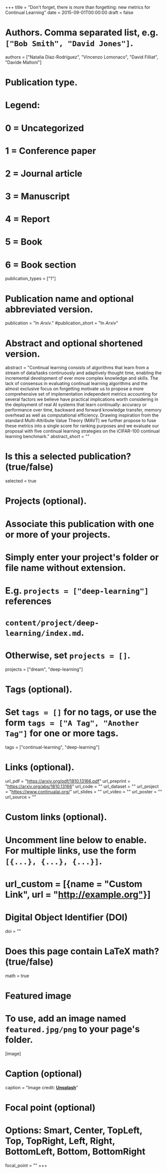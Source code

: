 +++
title = "Don't forget, there is more than forgetting: new metrics for Continual Learning"
date = 2015-09-01T00:00:00
draft = false

# Authors. Comma separated list, e.g. `["Bob Smith", "David Jones"]`.
authors = ["Natalia Díaz-Rodríguez", "Vincenzo Lomonaco", "David Filliat", "Davide Maltoni"]

# Publication type.
# Legend:
# 0 = Uncategorized
# 1 = Conference paper
# 2 = Journal article
# 3 = Manuscript
# 4 = Report
# 5 = Book
# 6 = Book section
publication_types = ["1"]

# Publication name and optional abbreviated version.
publication = "In *Arxiv*."
#publication_short = "In *Arxiv*"

# Abstract and optional shortened version.
abstract = "Continual learning consists of algorithms that learn from a stream of data/tasks continuously and adaptively thought time, enabling the incremental development of ever more complex knowledge and skills. The lack of consensus in evaluating continual learning algorithms and the almost exclusive focus on forgetting motivate us to propose a more comprehensive set of implementation independent metrics accounting for several factors we believe have practical implications worth considering in the deployment of real AI systems that learn continually: accuracy or performance over time, backward and forward knowledge transfer, memory overhead as well as computational efficiency. Drawing inspiration from the standard Multi-Attribute Value Theory (MAVT) we further propose to fuse these metrics into a single score for ranking purposes and we evaluate our proposal with five continual learning strategies on the iCIFAR-100 continual learning benchmark."
abstract_short = ""

# Is this a selected publication? (true/false)
selected = true

# Projects (optional).
#   Associate this publication with one or more of your projects.
#   Simply enter your project's folder or file name without extension.
#   E.g. `projects = ["deep-learning"]` references 
#   `content/project/deep-learning/index.md`.
#   Otherwise, set `projects = []`.
projects = ["dream", "deep-learning"]

# Tags (optional).
#   Set `tags = []` for no tags, or use the form `tags = ["A Tag", "Another Tag"]` for one or more tags.
tags = ["continual-learning", "deep-learning"]

# Links (optional).
url_pdf = "https://arxiv.org/pdf/1810.13166.pdf"
url_preprint = "https://arxiv.org/abs/1810.13166"
url_code = ""
url_dataset = ""
url_project = "https://www.continualai.org/"
url_slides = ""
url_video = ""
url_poster = ""
url_source = ""

# Custom links (optional).
#   Uncomment line below to enable. For multiple links, use the form `[{...}, {...}, {...}]`.
# url_custom = [{name = "Custom Link", url = "http://example.org"}]

# Digital Object Identifier (DOI)
doi = ""

# Does this page contain LaTeX math? (true/false)
math = true

# Featured image
# To use, add an image named `featured.jpg/png` to your page's folder. 
[image]
  # Caption (optional)
  caption = "Image credit: [**Unsplash**](https://unsplash.com/photos/jdD8gXaTZsc)"

  # Focal point (optional)
  # Options: Smart, Center, TopLeft, Top, TopRight, Left, Right, BottomLeft, Bottom, BottomRight
  focal_point = ""
+++

<!-- More detail can easily be written here using *Markdown* and $\rm \LaTeX$ math code. -->
